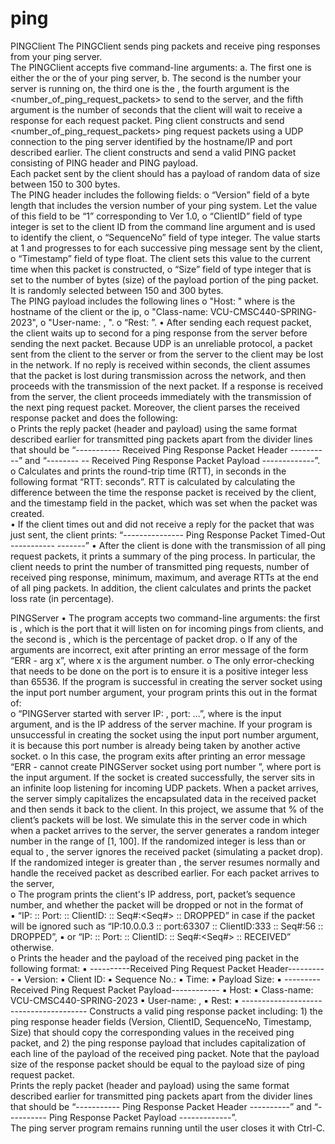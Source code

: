 # ping
PINGClient 
The PINGClient sends ping packets and receive ping responses from your ping server.  
The PINGClient accepts five command-line arguments: a. The first one is either the <hostname> or the <ip> of your ping server, b. The second is the <port> number your server is running on, the third one is the <ClientID>, the fourth argument is the <number_of_ping_request_packets> to send to the  server, and the fifth argument is the number of <wait> seconds that the client will wait  to receive a response for each request packet. 
Ping client constructs and send <number_of_ping_request_packets> ping request packets using a UDP connection to the ping server identified by the  hostname/IP and port described earlier. 
The client constructs and send a valid PING packet consisting of PING  header and PING payload.  
Each packet sent by the client should has a payload of random data of size between 150 to 300 bytes.  
The PING header includes the following fields: 
o “Version” field of a byte length that includes the version number of your  ping system. Let the value of this field to be “1” corresponding to Ver 1.0, o “ClientID” field of type integer is set to the client ID from the command line argument and is used to identify the client, 
o “SequenceNo” field of type integer. The value starts at 1 and progresses to  <number of packets> for each successive ping message sent by the client, o “Timestamp” field of type float. The client sets this value to the current time when this packet is constructed, 
o “Size” field of type integer that is set to the number of bytes (size) of the payload portion of the ping packet. It is randomly selected between 150 and 300 bytes.  
The PING payload includes the following lines 
o "Host: <hostname>" where <hostname> is the hostname of the client or the ip, 
o "Class-name: VCU-CMSC440-SPRING-2023", 
o "User-name: <your last name>, <your first name>". 
o “Rest: <the remaining bytes to fill the random payload size>”.
• After sending each request packet, the client waits up to <wait> second for a ping response from the server before sending the next packet. Because UDP is an unreliable protocol, a packet sent from the client to the server or from the server to the client may be lost in the network. If no reply is received within <wait> seconds, the client assumes that the packet is lost during transmission across the network, and then proceeds with the transmission of the next packet. 
If a response is received from the server, the client proceeds immediately with the transmission of the next ping request packet. Moreover, the client parses the received response packet and does the following:  
o Prints the reply packet (header and payload) using the same format described earlier for transmitted ping packets apart from the divider lines that should be “----------- Received Ping Response Packet Header ----------” and “-------- -- Received Ping Response Packet Payload -------------”.  
o Calculates and prints the round-trip time (RTT), in seconds in the following format “RTT: <RTT> seconds”. RTT is calculated by calculating the difference between the time the response packet is received by the client, and  the timestamp field in the packet, which was set when the packet was created.  
• If the client times out and did not receive a reply for the packet that was just sent, the client prints: “--------------- Ping Response Packet Timed-Out ----------- -------” 
• After the client is done with the transmission of all ping request packets, it prints a summary of the ping process. In particular, the client needs to print the number of transmitted ping requests, number of received ping response, minimum,  maximum, and average RTTs at the end of all ping packets. In addition, the client calculates and prints the packet loss rate (in percentage). 

PINGServer 
• The program accepts two command-line arguments: the first is <port>, which is the port that it will listen on for incoming pings from clients, and the second is <loss>, which is the percentage of packet drop. 
o If any of the arguments are incorrect, exit after printing an error message of  the form “ERR - arg x”, where x is the argument number. 
o The only error-checking that needs to be done on the port is to ensure it is a  positive integer less than 65536. 
If the program is successful in creating the server socket using the input port number argument, your program prints this out in the format of:  
o “PINGServer started with server IP: <ip>, port: <port> …”, where  <port> is the input argument, and <ip> is the IP address of the server  machine. 
If your program is unsuccessful in creating the socket using the input port number argument, it is because this port number is already being taken by another active socket. 
o In this case, the program exits after printing an error message “ERR - cannot create PINGServer socket using port number <port>”, where port is the input argument. 
If the socket is created successfully, the server sits in an infinite loop listening for incoming UDP packets. 
When a packet arrives, the server simply capitalizes the encapsulated data in the received packet and then sends it back to the client. 
In this project, we assume that <loss>% of the client’s packets will be lost. We simulate this in the server code in which when a packet arrives to the server, the server generates a random integer number in the range of [1, 100]. If the randomized integer is less than or equal to <loss>, the server ignores the received packet (simulating a packet drop). If the randomized integer is greater than <loss>, the server resumes normally and handle the received packet as described earlier. 
For each packet arrives to the server,  
o The program prints the client's IP address, port, packet’s sequence number, and whether the packet will be dropped or not in the format of  
▪ “IP:<ip> :: Port:<port> :: ClientID:<ClientID> :: Seq#:<Seq#> :: DROPPED” in case if the packet will be ignored such as “IP:10.0.0.3 :: port:63307 :: ClientID:333 :: Seq#:56 :: DROPPED”, 
▪ or “IP:<ip> :: Port:<port> :: ClientID:<ClientID> :: Seq#:<Seq#> ::  RECEIVED” otherwise.  
o Prints the header and the payload of the received ping packet in the following format: 
▪ ----------Received Ping Request Packet Header---------- 
▪ Version: <Version field> 
▪ Client ID: <ClientID field> 
▪ Sequence No.: <SequenceNo field> 
▪ Time: <Timestamp field> 
▪ Payload Size: <Size field> 
▪ ---------Received Ping Request Packet Payload------------ 
▪ Host: <hostname> 
▪ Class-name: VCU-CMSC440-SPRING-2023 
▪ User-name: <your last name>, <your first name> 
▪ Rest: <the remaining random payload data> 
▪ --------------------------------------- 
Constructs a valid ping response packet including: 1) the ping response header fields (Version, ClientID, SequenceNo, Timestamp, Size) that should copy the  corresponding values in the received ping packet, and 2) the ping response payload that includes capitalization of each line of the payload of the received ping packet. Note that the payload size of the response packet should be equal to the payload size of ping request packet.  
Prints the reply packet (header and payload) using the same format described earlier for transmitted ping packets apart from the divider lines that should be “----------- Ping Response Packet Header ----------” and “---------- Ping Response Packet Payload -------------”.  
The ping server program remains running until the user closes it with Ctrl-C.
